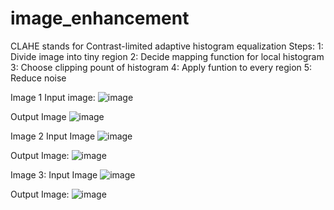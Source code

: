 # image_enhancement
CLAHE stands for Contrast-limited adaptive histogram equalization
Steps: 
1: Divide image into tiny region
2: Decide mapping function for local histogram
3: Choose clipping pount of histogram
4: Apply funtion to every region 
5: Reduce noise

Image 1
Input image:
![image](https://github.com/khushpreet-007/image_enhancement/assets/75271300/8ba2422c-62ad-4a2e-b9b1-8b75da06946b)

Output Image
![image](https://github.com/khushpreet-007/image_enhancement/assets/75271300/f8787f9c-3534-4239-8f75-95b25e53b34b)

Image 2
Input Image
![image](https://github.com/khushpreet-007/image_enhancement/assets/75271300/e3df9c84-acce-470f-bd7e-f6986fd3475a)

Output Image:
![image](https://github.com/khushpreet-007/image_enhancement/assets/75271300/b33357ab-929c-41c1-9b71-cdc532436354)

Image 3:
Input Image
![image](https://github.com/khushpreet-007/image_enhancement/assets/75271300/c5daefba-2b1f-45d9-94d6-d456bdaca117)

Output Image:
![image](https://github.com/khushpreet-007/image_enhancement/assets/75271300/1facbcf8-fb5c-454d-a3a0-8c44bae04fa3)
